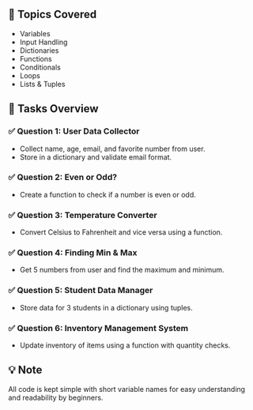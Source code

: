 ## 📌 Topics Covered
- Variables
- Input Handling
- Dictionaries
- Functions
- Conditionals
- Loops
- Lists & Tuples

## 🔢 Tasks Overview

### ✅ Question 1: User Data Collector
- Collect name, age, email, and favorite number from user.
- Store in a dictionary and validate email format.

### ✅ Question 2: Even or Odd?
- Create a function to check if a number is even or odd.

### ✅ Question 3: Temperature Converter
- Convert Celsius to Fahrenheit and vice versa using a function.

### ✅ Question 4: Finding Min & Max
- Get 5 numbers from user and find the maximum and minimum.

### ✅ Question 5: Student Data Manager
- Store data for 3 students in a dictionary using tuples.

### ✅ Question 6: Inventory Management System
- Update inventory of items using a function with quantity checks.

## 💡 Note
All code is kept simple with short variable names for easy understanding and readability by beginners.
